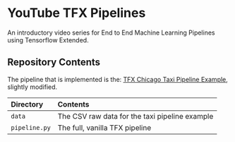 # YouTube TFX Pipelines

An introductory video series for End to End Machine Learning Pipelines using Tensorflow Extended.

## Repository Contents

The pipeline that is implemented is the: [TFX Chicago Taxi Pipeline Example](https://github.com/tensorflow/tfx/tree/master/tfx/examples/chicago_taxi_pipeline), slightly modified.

| Directory                 | Contents                                       |
| :------------------------ | :--------------------------------------------- |
| `data`                    | The CSV raw data for the taxi pipeline example |
| `pipeline.py`             | The full, vanilla TFX pipeline                 |
